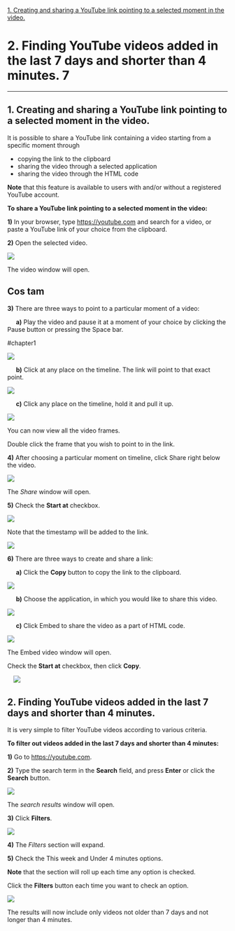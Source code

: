 



[1. Creating and sharing a YouTube link pointing to a selected moment in the video.](#chapter1)


# 2.	Finding YouTube videos added in the last 7 days and shorter than 4 minutes.	7

---




## 1. Creating and sharing a YouTube link pointing to a selected moment in the video.



It is possible to share a YouTube link containing a video starting from a specific moment through
- copying the link to the clipboard
- sharing the video through a selected application
- sharing the video through the HTML code

**Note** that this feature is available to users with and/or without a registered YouTube account.

**To share a YouTube link pointing to a selected moment in the video:**

**1)**	In your browser, type https://youtube.com and search for a video, or
paste a YouTube link of your choice from the clipboard.

**2)**	Open the selected video.

![](https://github.com/Coyote2TechWriter/TestRep1/blob/Branch2/codete1.png?raw=true)
 
The video window will open.

## <a name="chapter1"></a>Cos tam

**3)**	There are three ways to point to a particular moment of a video:

&nbsp;&nbsp;&nbsp;&nbsp; **a)** Play the video and pause it at a moment of your choice by clicking the Pause button or pressing the Space bar.

#chapter1

![](https://github.com/Coyote2TechWriter/TestRep1/blob/Branch2/codete3.png?raw=true)

&nbsp;&nbsp;&nbsp;&nbsp; **b)**	 Click at any place on the timeline. The link will point to that exact point.
 
![](https://github.com/Coyote2TechWriter/TestRep1/blob/Branch2/codete5.png?raw=true)

&nbsp;&nbsp;&nbsp;&nbsp; **c)**	Click any place on the timeline, hold it and pull it up.

![](https://github.com/Coyote2TechWriter/TestRep1/blob/Branch2/codete4.png?raw=true)

You can now view all the video frames.

Double click the frame that you wish to point to in the link.
 
**4)**	After choosing a particular moment on timeline, click Share right below the video.

![](https://github.com/Coyote2TechWriter/TestRep1/blob/Branch2/codete2.png?raw=true)
 
The *Share* window will open.

**5)**	Check the **Start at** checkbox.

![](https://github.com/Coyote2TechWriter/TestRep1/blob/Branch2/codete6.png?raw=true)

Note that the timestamp will be added to the link.

![](https://github.com/Coyote2TechWriter/TestRep1/blob/Branch2/codete7.png?raw=true)
 
**6)**	There are three ways to create and share a link:

&nbsp;&nbsp;&nbsp;&nbsp; **a)**	Click the **Copy** button to copy the link to the clipboard.

![](https://github.com/Coyote2TechWriter/TestRep1/blob/Branch2/codete8.png?raw=true)
 
&nbsp;&nbsp;&nbsp;&nbsp; **b)**	Choose the application, in which you would like to share this video.
 
![](https://github.com/Coyote2TechWriter/TestRep1/blob/Branch2/codete9.png?raw=true)

&nbsp;&nbsp;&nbsp;&nbsp; **c)**	Click Embed to share the video as a part of HTML code.

![](https://github.com/Coyote2TechWriter/TestRep1/blob/Branch2/codete10.png?raw=true)



The Embed video window will open.

Check the **Start at** checkbox, then click  **Copy**.
 
 ![](https://github.com/Coyote2TechWriter/TestRep1/blob/Branch2/codete11.png?raw=true)

## 2.	Finding YouTube videos added in the last 7 days and shorter than 4 minutes.

It is very simple to filter YouTube videos according to various criteria.

**To filter out videos added in the last 7 days and shorter than 4 minutes:**

**1)**	Go to https://youtube.com.

**2)**	Type the search term in the **Search** field, and press **Enter** or click the **Search** button.

![](https://github.com/Coyote2TechWriter/TestRep1/blob/Branch2/codete21.png?raw=true)
 
The *search results* window will open.

**3)**	Click **Filters**.

![](https://github.com/Coyote2TechWriter/TestRep1/blob/Branch2/codete22.png?raw=true)
 
**4)**	The *Filters* section will expand.

**5)**	Check the This week and Under 4 minutes options.

**Note** that the section will roll up each time any option is checked. 

Click the **Filters** button each time you want to check an option.
 
![](https://github.com/Coyote2TechWriter/TestRep1/blob/Branch2/codete23.png?raw=true)

The results will now include only videos not older than 7 days and not longer than 4 minutes.

